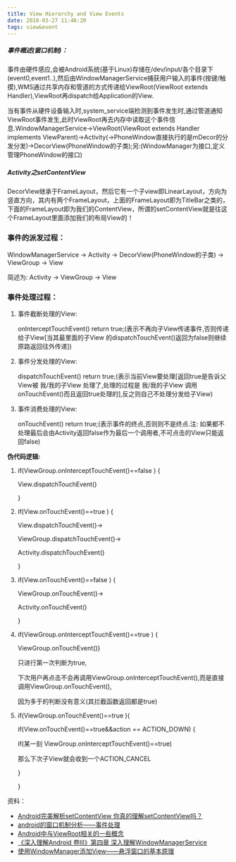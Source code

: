 ```yaml
---
title: View Hierarchy and View Events
date: 2018-03-27 11:46:20
tags: view&event
---
```


##### 事件概述(窗口机制)：

事件由硬件感应,会被Android系统(基于Linux)存储在/dev/input/各个目录下(event0,event1..),然后由WindowManagerService捕获用户输入的事件(按键/触摸),WMS通过共享内存和管道的方式传递给ViewRoot(ViewRoot extends Handler),ViewRoot再dispatch给Application的View.

当有事件从硬件设备输入时,system_service端检测到事件发生时,通过管道通知ViewRoot事件发生,此时ViewRoot再去内存中读取这个事件信息.WindowManagerService->ViewRoot(ViewRoot extends Handler implements ViewParent)->Activity(->PhoneWindow直接执行的是mDecor的分发分发)->DecorView(PhoneWindow的子类);另:(WindowManager为接口,定义管理PhoneWindow的接口)

##### Activity之setContentView

DecorView继承于FrameLayout，然后它有一个子view即LinearLayout，方向为竖直方向，其内有两个FrameLayout，上面的FrameLayout即为TitleBar之类的，下面的FrameLayout即为我们的ContentView，所谓的setContentView就是往这个FrameLayout里面添加我们的布局View的！

### 事件的派发过程：

WindowManagerService -> Activity -> DecorView(PhoneWindow的子类) -> ViewGroup -> View

简述为: Activity -> ViewGroup -> View

### 事件处理过程：

1. 事件截断处理的View:

   onInterceptTouchEvent() return true;(表示不再向子View传递事件,否则传递给子View[当其最里面的子View 的dispatchTouchEvent()返回为false则继续原路返回往外传递])

2. 事件分发处理的View:

   dispatchTouchEvent() return true;(表示当前View要处理[返回true是告诉父View被 我/我的子View 处理了,处理的过程是 我/我的子View 调用onTouchEvent()而且返回true处理的],反之则自己不处理分发给子View)

3. 事件消费处理的View:

   onTouchEvent() return true;(表示事件的终点,否则则不是终点.注: 如果都不处理最后会由Activity返回false作为最后一个调用者,不可点击的View只能返回false)

**伪代码逻辑:**

1. if(ViewGroup.onInterceptTouchEvent()==false ) {

    View.dispatchTouchEvent()

   }

2. if(View.onTouchEvent()==true ) {

    View.dispatchTouchEvent()->

    ViewGroup.dispatchTouchEvent()->

    Activity.dispatchTouchEvent()

   }

3. if(View.onTouchEvent()==false ) {

    ViewGroup.onTouchEvent()->

    Activity.onTouchEvent()

   }

4. if(ViewGroup.onInterceptTouchEvent()==true ) {

   ViewGroup.onTouchEvent()}

   只进行第一次判断为true,

   下次用户再点击不会再调用ViewGroup.onInterceptTouchEvent(),而是直接调用ViewGroup.onTouchEvent(),

   因为多于的判断没有意义(其拦截函数返回都是true)

5. if(ViewGroup.onTouchEvent()==true ){

    if(View.onTouchEvent()==true&&action == ACTION_DOWN) {

    if(某一刻 ViewGroup.onInterceptTouchEvent()==true)

    那么下次子View就会收到一个ACTION_CANCEL

    }

   }

资料：

- [Android完美解析setContentView 你真的理解setContentView吗？](https://blog.csdn.net/nugongahou110/article/details/49662211)
- [android的窗口机制分析——事件处理](http://blog.csdn.net/windskier/article/details/6966264)
- [Android中与ViewRoot相关的一些概念](https://blog.csdn.net/gc_gongchao/article/details/45798221)
- [《深入理解Android 卷III》第四章 深入理解WindowManagerService](http://blog.csdn.net/innost/article/details/47660193)
- [使用WindowManager添加View——悬浮窗口的基本原理](http://www.cnblogs.com/cpacm/p/4087690.html?utm_source=tuicool&utm_medium=referral)
